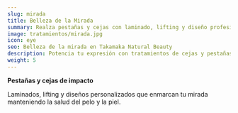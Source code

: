 ```yaml
---
slug: mirada
title: Belleza de la Mirada
summary: Realza pestañas y cejas con laminado, lifting y diseño profesional.
image: tratamientos/mirada.jpg
icon: eye
seo: Belleza de la mirada en Takamaka Natural Beauty
description: Potencia tu expresión con tratamientos de cejas y pestañas de larga duración y acabado natural.
weight: 5
---
```


**Pestañas y cejas de impacto**

Laminados, lifting y diseños personalizados que enmarcan tu mirada manteniendo la salud del pelo y la piel.
